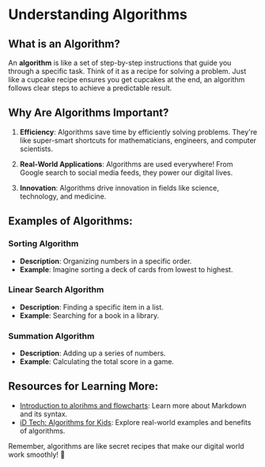 # Understanding Algorithms

## What is an Algorithm?

An **algorithm** is like a set of step-by-step instructions that guide you through a specific task. Think of it as a recipe for solving a problem. Just like a cupcake recipe ensures you get cupcakes at the end, an algorithm follows clear steps to achieve a predictable result.

## Why Are Algorithms Important?

1. **Efficiency**: Algorithms save time by efficiently solving problems. They're like super-smart shortcuts for mathematicians, engineers, and computer scientists.

2. **Real-World Applications**: Algorithms are used everywhere! From Google search to social media feeds, they power our digital lives.

3. **Innovation**: Algorithms drive innovation in fields like science, technology, and medicine.

## Examples of Algorithms:

### Sorting Algorithm

- **Description**: Organizing numbers in a specific order.
- **Example**: Imagine sorting a deck of cards from lowest to highest.

### Linear Search Algorithm

- **Description**: Finding a specific item in a list.
- **Example**: Searching for a book in a library.

### Summation Algorithm

- **Description**: Adding up a series of numbers.
- **Example**: Calculating the total score in a game.

## Resources for Learning More:

- [Introduction to alorihms and flowcharts](https://www.toppr.com/guides/computer-science/programming-methodology/problem-solving-methodologies/introduction-to-algorithms-and-flowcharts/): Learn more about Markdown and its syntax.
- [iD Tech: Algorithms for Kids](https://www.idtech.com/blog/algorithms-for-kids): Explore real-world examples and benefits of algorithms.

Remember, algorithms are like secret recipes that make our digital world work smoothly! 🌟
